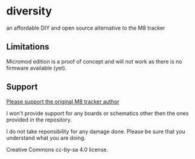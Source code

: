 # diversity
an affordable DIY and open source alternative to the M8 tracker

## Limitations

Micromod edition is a proof of concept and will not work as there is no firmware available (yet). 

## Support

[Please support the original M8 tracker author](https://www.patreon.com/trash80)

I won't provide support for any boards or schematics other then the ones provided in the repository.

I do not take reponsibility for any damage done. Please be sure that you understand what you are doing.

Creative Commons cc-by-sa 4.0 license.
